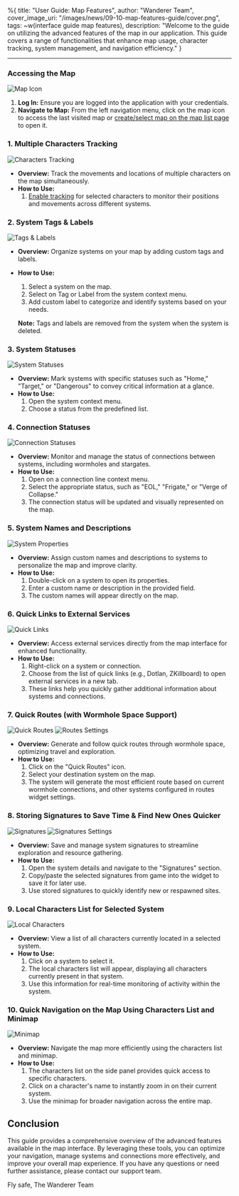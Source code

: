 %{
title: "User Guide: Map Features",
author: "Wanderer Team",
cover_image_uri: "/images/news/09-10-map-features-guide/cover.png",
tags: ~w(interface guide map features),
description: "Welcome to the guide on utilizing the advanced features of the map in our application. This guide covers a range of functionalities that enhance map usage, character tracking, system management, and navigation efficiency."
}

---

### Accessing the Map

![Map Icon](/images/news/09-10-map-features-guide/icon.png "Map Icon")

1. **Log In:** Ensure you are logged into the application with your credentials.
2. **Navigate to Map:** From the left navigation menu, click on the map icon to access the last visited map or [create/select map on the map list page](/news/maps-creation-guide) to open it.

### 1. Multiple Characters Tracking

![Characters Tracking](/images/news/09-10-map-features-guide/tracking.png "Characters Tracking")

- **Overview:** Track the movements and locations of multiple characters on the map simultaneously.
- **How to Use:**
  1. [Enable tracking](/news/characters-tracking) for selected characters to monitor their positions and movements across different systems.

### 2. System Tags & Labels

![Tags & Labels](/images/news/09-10-map-features-guide/tags.png "Tags & Labels")

- **Overview:** Organize systems on your map by adding custom tags and labels.
- **How to Use:**
  1. Select a system on the map.
  2. Select on Tag or Label from the system context menu.
  3. Add custom label to categorize and identify systems based on your needs.

  **Note:** Tags and labels are removed from the system when the system is deleted.

### 3. System Statuses

![System Statuses](/images/news/09-10-map-features-guide/system-status.png "System Statuses")

- **Overview:** Mark systems with specific statuses such as "Home," "Target," or "Dangerous" to convey critical information at a glance.
- **How to Use:**
  1. Open the system context menu.
  2. Choose a status from the predefined list.

### 4. Connection Statuses

![Connection Statuses](/images/news/09-10-map-features-guide/connection-status.png "Connection Statuses")

- **Overview:** Monitor and manage the status of connections between systems, including wormholes and stargates.
- **How to Use:**
  1. Open on a connection line context menu.
  2. Select the appropriate status, such as "EOL," "Frigate," or "Verge of Collapse."
  3. The connection status will be updated and visually represented on the map.

### 5. System Names and Descriptions

![System Properties](/images/news/09-10-map-features-guide/system-properties.png "System Properties")

- **Overview:** Assign custom names and descriptions to systems to personalize the map and improve clarity.
- **How to Use:**
  1. Double-click on a system to open its properties.
  2. Enter a custom name or description in the provided field.
  3. The custom names will appear directly on the map.

### 6. Quick Links to External Services

![Quick Links](/images/news/09-10-map-features-guide/system-info.png "Quick Links")

- **Overview:** Access external services directly from the map interface for enhanced functionality.
- **How to Use:**
  1. Right-click on a system or connection.
  2. Choose from the list of quick links (e.g., Dotlan, ZKillboard) to open external services in a new tab.
  3. These links help you quickly gather additional information about systems and connections.

### 7. Quick Routes (with Wormhole Space Support)

![Quick Routes](/images/news/09-10-map-features-guide/routes.png "Quick Routes")
![Routes Settings](/images/news/09-10-map-features-guide/routes-settings.png "Routes Settings")

- **Overview:** Generate and follow quick routes through wormhole space, optimizing travel and exploration.
- **How to Use:**
  1. Click on the "Quick Routes" icon.
  2. Select your destination system on the map.
  3. The system will generate the most efficient route based on current wormhole connections, and other systems configured in routes widget settings.

### 8. Storing Signatures to Save Time & Find New Ones Quicker

![Signatures](/images/news/09-10-map-features-guide/signatures.png "Signatures")
![Signatures Settings](/images/news/09-10-map-features-guide/signatures-settings.png "Signatures Settings")

- **Overview:** Save and manage system signatures to streamline exploration and resource gathering.
- **How to Use:**
  1. Open the system details and navigate to the "Signatures" section.
  2. Copy/paste the selected signatures from game into the widget to save it for later use.
  3. Use stored signatures to quickly identify new or respawned sites.

### 9. Local Characters List for Selected System

![Local Characters](/images/news/09-10-map-features-guide/local.png "Local Characters")

- **Overview:** View a list of all characters currently located in a selected system.
- **How to Use:**
  1. Click on a system to select it.
  2. The local characters list will appear, displaying all characters currently present in that system.
  3. Use this information for real-time monitoring of activity within the system.

### 10. Quick Navigation on the Map Using Characters List and Minimap

![Minimap](/images/news/09-10-map-features-guide/minimap.png "Minimap")

- **Overview:** Navigate the map more efficiently using the characters list and minimap.
- **How to Use:**
  1. The characters list on the side panel provides quick access to specific characters.
  2. Click on a character's name to instantly zoom in on their current system.
  3. Use the minimap for broader navigation across the entire map.

## Conclusion

This guide provides a comprehensive overview of the advanced features available in the map interface. By leveraging these tools, you can optimize your navigation, manage systems and connections more effectively, and improve your overall map experience. If you have any questions or need further assistance, please contact our support team.

Fly safe,
The Wanderer Team
